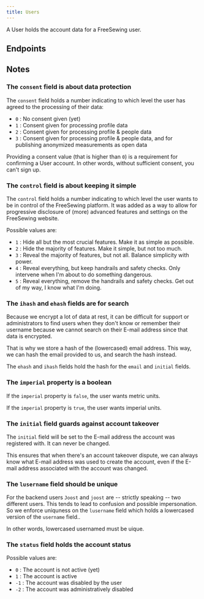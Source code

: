 ```yaml
---
title: Users
---
```


A User holds the account data for a FreeSewing user.

## Endpoints

<ReadMore />

## Notes

### The `consent` field is about data protection

The `consent` field holds a number indicating to which level the user has
agreed to the processing of their data:

- `0` : No consent given (yet)
- `1` : Consent given for processing profile data
- `2` : Consent given for processing profile & people data
- `3` : Consent given for processing profile & people data, and for publishing
  anonymized measurements as open data

Providing a consent value (that is higher than `0`) is a requirement for
confirming a User account.  In other words, without sufficient consent, you
can't sign up.

### The `control` field is about keeping it simple

The `control` field holds a number indicating to which level the user wants to
be in control of the FreeSewing platform.  It was added as a way to allow for
progressive disclosure of (more) advanced features and settings on the
FreeSewing website.

Possible values are:

- `1` : Hide all but the most crucial features. Make it as simple as possible.
- `2` : Hide the majority of features. Make it simple, but not too much.
- `3` : Reveal the majority of features, but not all. Balance simplicity with
  power.
- `4` : Reveal everything, but keep handrails and safety checks. Only intervene
  when I'm about to do something dangerous.
- `5` : Reveal everything, remove the handrails and safety checks. Get out of
  my way, I know what I'm doing.

### The `ihash` and `ehash` fields are for search

Because we encrypt a lot of data at rest, it can be difficult for support or
administrators to find users when they don't know or remember their username
because we cannot search on their E-mail address since that data is encrypted.

That is why we store a hash of the (lowercased) email address. This way, we can
hash the email provided to us, and search the hash instead.

The `ehash` and `ihash` fields hold the hash for the `email` and `initial`
fields.

### The `imperial` property is a boolean

If the `imperial` property is `false`, the user wants metric units.

If the `imperial` property is `true`, the user wants imperial units.

### The `initial` field guards against account takeover

The `initial` field will be set to the E-mail address the account was
registered with.  It can never be changed.

This ensures that when there's an account takeover dispute, we can always know
what E-mail address was used to create the account, even if the E-mail address
associated with the account was changed.

### The `lusername` field should be unique

For the backend users `Joost` and `joost` are -- strictly speaking -- two
different users.  This tends to lead to confusion and possible impersonation.
So we enforce uniquness on the `lusername` field which holds a lowercased
version of the `username` field..

In other words, lowercased usernamed must be uique.

### The `status` field holds the account status

Possible values are:

- `0` : The account is not active (yet)
- `1` : The account is active
- `-1` : The account was disabled by the user
- `-2` : The account was administratively disabled

